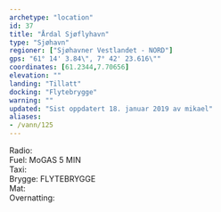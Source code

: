 ```yaml
---
archetype: "location"
id: 37
title: "Årdal Sjøflyhavn"
type: "Sjøhavn"
regioner: ["Sjøhavner Vestlandet - NORD"]
gps: "61° 14' 3.84\", 7° 42' 23.616\""
coordinates: [61.2344,7.70656]
elevation: ""
landing: "Tillatt"
docking: "Flytebrygge"
warning: ""
updated: "Sist oppdatert 18. januar 2019 av mikael"
aliases:
- /vann/125
---
```


Radio:\
Fuel:  MoGAS 5 MIN\
Taxi:\
Brygge: FLYTEBRYGGE\
Mat:\
Overnatting:
